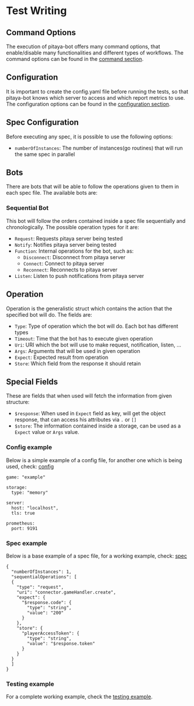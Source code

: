 Test Writing
==========

## Command Options

The execution of pitaya-bot offers many command options, that enable/disable many functionalities and different types of workflows. The command options can be found in the [command section](command_options.html).

## Configuration

It is important to create the config.yaml file before running the tests, so that pitaya-bot knows which server to access and which report metrics to use. The configuration options can be found in the [configuration section](configuration.html).

## Spec Configuration

Before executing any spec, it is possible to use the following options:

* `numberOfInstances`: The number of instances(go routines) that will run the same spec in parallel

## Bots

There are bots that will be able to follow the operations given to them in each spec file. The available bots are:

### Sequential Bot

This bot will follow the orders contained inside a spec file sequentially and chronologically. The possible operation types for it are:

* `Request`: Requests pitaya server being tested
* `Notify`: Notifies pitaya server being tested
* `Function`: Internal operations for the bot, such as:
	* `Disconnect`: Disconnect from pitaya server
	* `Connect`: Connect to pitaya server
	* `Reconnect`: Reconnects to pitaya server
* `Listen`: Listen to push notifications from pitaya server

## Operation

Operation is the generalistic struct which contains the action that the specified bot will do. The fields are:

* `Type`: Type of operation which the bot will do. Each bot has different types
* `Timeout`: Time that the bot has to execute given operation
* `Uri`: URI which the bot will use to make request, notification, listen, ...
* `Args`: Arguments that will be used in given operation
* `Expect`: Expected result from operation
* `Store`: Which field from the response it should retain

## Special Fields

These are fields that when used will fetch the information from given structure:

* `$response`: When used in `Expect` field as key, will get the object response, that can access his attributes via `.` or `[]`
* `$store`: The information contained inside a storage, can be used as a `Expect` value or `Args` value.

### Config example

Below is a simple example of a config file, for another one which is being used, check: [config](https://github.com/topfreegames/pitaya-bot/blob/master/testing/config/config.yaml)

```
game: "example"

storage:
  type: "memory"

server:
  host: "localhost",
  tls: true

prometheus:
  port: 9191
```

### Spec example

Below is a base example of a spec file, for a working example, check: [spec](https://github.com/topfreegames/pitaya-bot/blob/master/testing/specs/default.json)

```
{
  "numberOfInstances": 1,
  "sequentialOperations": [
  {
    "type": "request",
    "uri": "connector.gameHandler.create",
    "expect": {
      "$response.code": {
        "type": "string",
        "value": "200"
      } 
    },
    "store": {
      "playerAccessToken": {
        "type": "string",
        "value": "$response.token"
      }
    }
  }
  ]
}
```

### Testing example

For a complete working example, check the [testing example](https://github.com/topfreegames/pitaya-bot/tree/master/testing).
